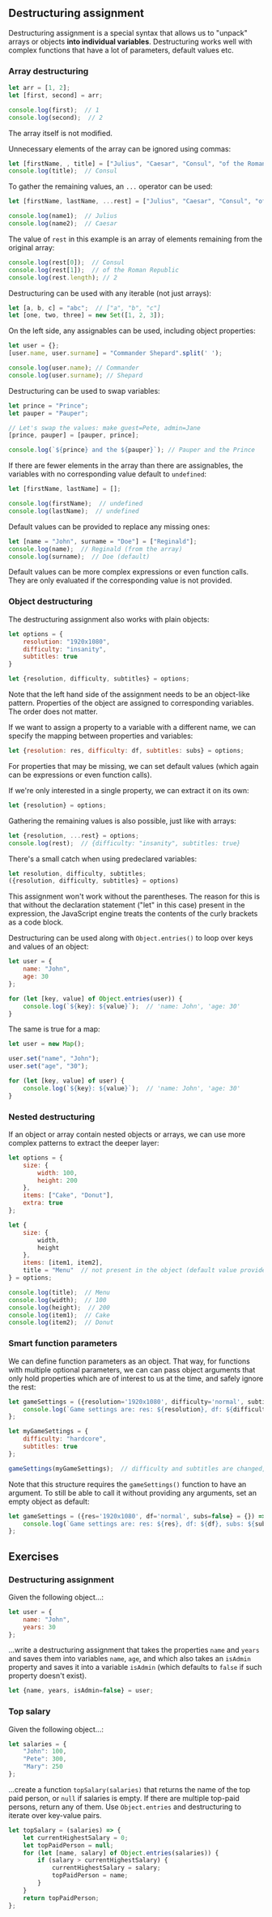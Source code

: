 ## Destructuring assignment

Destructuring assignment is a special syntax that allows us to "unpack" arrays or objects **into individual variables**. Destructuring works well with complex functions that have a lot of parameters, default values etc.

### Array destructuring

```js
let arr = [1, 2];
let [first, second] = arr;

console.log(first);  // 1
console.log(second);  // 2
```

The array itself is not modified.

Unnecessary elements of the array can be ignored using commas:

```js
let [firstName, , title] = ["Julius", "Caesar", "Consul", "of the Roman Republic"];
console.log(title);  // Consul
```

To gather the remaining values, an `...` operator can be used:

```js
let [firstName, lastName, ...rest] = ["Julius", "Caesar", "Consul", "of the Roman Republic"];

console.log(name1);  // Julius
console.log(name2);  // Caesar
```

The value of `rest` in this example is an array of elements remaining from the original array:

```js
console.log(rest[0]);  // Consul
console.log(rest[1]);  // of the Roman Republic
console.log(rest.length); // 2
```

Destructuring can be used with any iterable (not just arrays):

```js
let [a, b, c] = "abc";  // ["a", "b", "c"]
let [one, two, three] = new Set([1, 2, 3]);
```

On the left side, any assignables can be used, including object properties:

```js
let user = {};
[user.name, user.surname] = "Commander Shepard".split(' ');

console.log(user.name); // Commander
console.log(user.surname); // Shepard
```

Destructuring can be used to swap variables:

```js
let prince = "Prince";
let pauper = "Pauper";

// Let's swap the values: make guest=Pete, admin=Jane
[prince, pauper] = [pauper, prince];

console.log(`${prince} and the ${pauper}`); // Pauper and the Prince
```

If there are fewer elements in the array than there are assignables, the variables with no corresponding value default to `undefined`:

```js
let [firstName, lastName] = [];

console.log(firstName);  // undefined
console.log(lastName);  // undefined
```

Default values can be provided to replace any missing ones:

```js
let [name = "John", surname = "Doe"] = ["Reginald"];
console.log(name);  // Reginald (from the array)
console.log(surname);  // Doe (default)
```

Default values can be more complex expressions or even function calls. They are only evaluated if the corresponding value is not provided.

### Object destructuring

The destructuring assignment also works with plain objects:

```js
let options = {
    resolution: "1920x1080",
    difficulty: "insanity",
    subtitles: true
}

let {resolution, difficulty, subtitles} = options;
```

Note that the left hand side of the assignment needs to be an object-like pattern. Properties of the object are assigned to corresponding variables. The order does not matter.

If we want to assign a property to a variable with a different name, we can specify the mapping between properties and variables:

```js
let {resolution: res, difficulty: df, subtitles: subs} = options;
```
For properties that may be missing, we can set default values (which again can be expressions or even function calls).

If we're only interested in a single property, we can extract it on its own:

```js
let {resolution} = options;
```

Gathering the remaining values is also possible, just like with arrays:

```js
let {resolution, ...rest} = options;
console.log(rest);  // {difficulty: "insanity", subtitles: true}
```

There's a small catch when using predeclared variables:

```js
let resolution, difficulty, subtitles;
({resolution, difficulty, subtitles} = options)
```

This assignment won't work without the parentheses. The reason for this is that without the declaration statement ("let" in this case) present in the expression, the JavaScript engine treats the contents of the curly brackets as a code block.

Destructuring can be used along with `Object.entries()` to loop over keys and values of an object:

```js
let user = {
    name: "John",
    age: 30
};

for (let [key, value] of Object.entries(user)) {
    console.log(`${key}: ${value}`);  // 'name: John', 'age: 30'
}
```

The same is true for a map:

```js
let user = new Map();

user.set("name", "John");
user.set("age", "30");

for (let [key, value] of user) {
    console.log(`${key}: ${value}`);  // 'name: John', 'age: 30'
}
```

### Nested destructuring

If an object or array contain nested objects or arrays, we can use more complex patterns to extract the deeper layer:

```js
let options = {
    size: {
        width: 100,
        height: 200
    },
    items: ["Cake", "Donut"],
    extra: true
};

let {
    size: {
        width,
        height
    },
    items: [item1, item2],
    title = "Menu"  // not present in the object (default value provided)
} = options;

console.log(title);  // Menu
console.log(width);  // 100
console.log(height);  // 200
console.log(item1);  // Cake
console.log(item2);  // Donut
```

### Smart function parameters

We can define function parameters as an object. That way, for functions with multiple optional parameters, we can can pass object arguments that only hold properties which are of interest to us at the time, and safely ignore the rest:

```js
let gameSettings = ({resolution='1920x1080', difficulty='normal', subtitles=false}) => {
    console.log(`Game settings are: res: ${resolution}, df: ${difficulty}, subs: ${subtitles}`)
};

let myGameSettings = {
    difficulty: "hardcore",
    subtitles: true
};

gameSettings(myGameSettings);  // difficulty and subtitles are changed, while resolution remains default
```

Note that this structure requires the `gameSettings()` function to have an argument. To still be able to call it without providing any arguments, set an empty object as default:

```js
let gameSettings = ({res='1920x1080', df='normal', subs=false} = {}) => {
    console.log(`Game settings are: res: ${res}, df: ${df}, subs: ${subs}`)
};
```

## Exercises

### Destructuring assignment

Given the following object...:

```js
let user = {
    name: "John",
    years: 30
};
```

...write a destructuring assignment that takes the properties `name` and `years` and saves them into variables `name`, `age`, and which also takes an `isAdmin` property and saves it into a variable `isAdmin` (which defaults to `false` if such property doesn't exist).

```js
let {name, years, isAdmin=false} = user;
```

### Top salary

Given the following object...:

```js
let salaries = {
    "John": 100,
    "Pete": 300,
    "Mary": 250
};
```

...create a function `topSalary(salaries)` that returns the name of the top paid person, or `null` if salaries is empty. If there are multiple top-paid persons, return any of them. Use `Object.entries` and destructuring to iterate over key-value pairs.

```js
let topSalary = (salaries) => {
    let currentHighestSalary = 0;
    let topPaidPerson = null;
    for (let [name, salary] of Object.entries(salaries)) {
        if (salary > currentHighestSalary) {
            currentHighestSalary = salary;
            topPaidPerson = name;
        }
    }
    return topPaidPerson;
};
```
